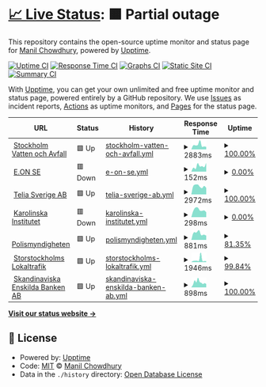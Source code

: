 # [📈 Live Status](https://keywordnew.github.io/stockholm-watchtower): <!--live status--> **🟧 Partial outage**

This repository contains the open-source uptime monitor and status page for [Manil Chowdhury](https://manil.xyz), powered by [Upptime](https://github.com/upptime/upptime).

[![Uptime CI](https://github.com/keywordnew/stockholm-watchtower/workflows/Uptime%20CI/badge.svg)](https://github.com/keywordnew/stockholm-watchtower/actions?query=workflow%3A%22Uptime+CI%22)
[![Response Time CI](https://github.com/keywordnew/stockholm-watchtower/workflows/Response%20Time%20CI/badge.svg)](https://github.com/keywordnew/stockholm-watchtower/actions?query=workflow%3A%22Response+Time+CI%22)
[![Graphs CI](https://github.com/keywordnew/stockholm-watchtower/workflows/Graphs%20CI/badge.svg)](https://github.com/keywordnew/stockholm-watchtower/actions?query=workflow%3A%22Graphs+CI%22)
[![Static Site CI](https://github.com/keywordnew/stockholm-watchtower/workflows/Static%20Site%20CI/badge.svg)](https://github.com/keywordnew/stockholm-watchtower/actions?query=workflow%3A%22Static+Site+CI%22)
[![Summary CI](https://github.com/keywordnew/stockholm-watchtower/workflows/Summary%20CI/badge.svg)](https://github.com/keywordnew/stockholm-watchtower/actions?query=workflow%3A%22Summary+CI%22)

With [Upptime](https://upptime.js.org), you can get your own unlimited and free uptime monitor and status page, powered entirely by a GitHub repository. We use [Issues](https://github.com/keywordnew/stockholm-watchtower/issues) as incident reports, [Actions](https://github.com/keywordnew/stockholm-watchtower/actions) as uptime monitors, and [Pages](https://keywordnew.github.io/stockholm-watchtower) for the status page.

<!--start: status pages-->
<!-- This summary is generated by Upptime (https://github.com/upptime/upptime) -->
<!-- Do not edit this manually, your changes will be overwritten -->
<!-- prettier-ignore -->
| URL | Status | History | Response Time | Uptime |
| --- | ------ | ------- | ------------- | ------ |
| <img alt="" src="https://nilspace.xyz/content/images/2023/05/water.png" height="13"> [Stockholm Vatten och Avfall](https://www.stockholmvattenochavfall.se/) | 🟩 Up | [stockholm-vatten-och-avfall.yml](https://github.com/keywordnew/stockholm-watchtower/commits/HEAD/history/stockholm-vatten-och-avfall.yml) | <details><summary><img alt="Response time graph" src="./graphs/stockholm-vatten-och-avfall/response-time-week.png" height="20"> 2883ms</summary><br><a href="https://keywordnew.github.io/stockholm-watchtower/history/stockholm-vatten-och-avfall"><img alt="Response time 2367" src="https://img.shields.io/endpoint?url=https%3A%2F%2Fraw.githubusercontent.com%2Fkeywordnew%2Fstockholm-watchtower%2FHEAD%2Fapi%2Fstockholm-vatten-och-avfall%2Fresponse-time.json"></a><br><a href="https://keywordnew.github.io/stockholm-watchtower/history/stockholm-vatten-och-avfall"><img alt="24-hour response time 2647" src="https://img.shields.io/endpoint?url=https%3A%2F%2Fraw.githubusercontent.com%2Fkeywordnew%2Fstockholm-watchtower%2FHEAD%2Fapi%2Fstockholm-vatten-och-avfall%2Fresponse-time-day.json"></a><br><a href="https://keywordnew.github.io/stockholm-watchtower/history/stockholm-vatten-och-avfall"><img alt="7-day response time 2883" src="https://img.shields.io/endpoint?url=https%3A%2F%2Fraw.githubusercontent.com%2Fkeywordnew%2Fstockholm-watchtower%2FHEAD%2Fapi%2Fstockholm-vatten-och-avfall%2Fresponse-time-week.json"></a><br><a href="https://keywordnew.github.io/stockholm-watchtower/history/stockholm-vatten-och-avfall"><img alt="30-day response time 2467" src="https://img.shields.io/endpoint?url=https%3A%2F%2Fraw.githubusercontent.com%2Fkeywordnew%2Fstockholm-watchtower%2FHEAD%2Fapi%2Fstockholm-vatten-och-avfall%2Fresponse-time-month.json"></a><br><a href="https://keywordnew.github.io/stockholm-watchtower/history/stockholm-vatten-och-avfall"><img alt="1-year response time 2367" src="https://img.shields.io/endpoint?url=https%3A%2F%2Fraw.githubusercontent.com%2Fkeywordnew%2Fstockholm-watchtower%2FHEAD%2Fapi%2Fstockholm-vatten-och-avfall%2Fresponse-time-year.json"></a></details> | <details><summary><a href="https://keywordnew.github.io/stockholm-watchtower/history/stockholm-vatten-och-avfall">100.00%</a></summary><a href="https://keywordnew.github.io/stockholm-watchtower/history/stockholm-vatten-och-avfall"><img alt="All-time uptime 99.99%" src="https://img.shields.io/endpoint?url=https%3A%2F%2Fraw.githubusercontent.com%2Fkeywordnew%2Fstockholm-watchtower%2FHEAD%2Fapi%2Fstockholm-vatten-och-avfall%2Fuptime.json"></a><br><a href="https://keywordnew.github.io/stockholm-watchtower/history/stockholm-vatten-och-avfall"><img alt="24-hour uptime 100.00%" src="https://img.shields.io/endpoint?url=https%3A%2F%2Fraw.githubusercontent.com%2Fkeywordnew%2Fstockholm-watchtower%2FHEAD%2Fapi%2Fstockholm-vatten-och-avfall%2Fuptime-day.json"></a><br><a href="https://keywordnew.github.io/stockholm-watchtower/history/stockholm-vatten-och-avfall"><img alt="7-day uptime 100.00%" src="https://img.shields.io/endpoint?url=https%3A%2F%2Fraw.githubusercontent.com%2Fkeywordnew%2Fstockholm-watchtower%2FHEAD%2Fapi%2Fstockholm-vatten-och-avfall%2Fuptime-week.json"></a><br><a href="https://keywordnew.github.io/stockholm-watchtower/history/stockholm-vatten-och-avfall"><img alt="30-day uptime 100.00%" src="https://img.shields.io/endpoint?url=https%3A%2F%2Fraw.githubusercontent.com%2Fkeywordnew%2Fstockholm-watchtower%2FHEAD%2Fapi%2Fstockholm-vatten-och-avfall%2Fuptime-month.json"></a><br><a href="https://keywordnew.github.io/stockholm-watchtower/history/stockholm-vatten-och-avfall"><img alt="1-year uptime 99.99%" src="https://img.shields.io/endpoint?url=https%3A%2F%2Fraw.githubusercontent.com%2Fkeywordnew%2Fstockholm-watchtower%2FHEAD%2Fapi%2Fstockholm-vatten-och-avfall%2Fuptime-year.json"></a></details>
| <img alt="" src="https://nilspace.xyz/content/images/2023/05/power-1.png" height="13"> [E.ON SE](https://www.eon.se/) | 🟥 Down | [e-on-se.yml](https://github.com/keywordnew/stockholm-watchtower/commits/HEAD/history/e-on-se.yml) | <details><summary><img alt="Response time graph" src="./graphs/e-on-se/response-time-week.png" height="20"> 152ms</summary><br><a href="https://keywordnew.github.io/stockholm-watchtower/history/e-on-se"><img alt="Response time 149" src="https://img.shields.io/endpoint?url=https%3A%2F%2Fraw.githubusercontent.com%2Fkeywordnew%2Fstockholm-watchtower%2FHEAD%2Fapi%2Fe-on-se%2Fresponse-time.json"></a><br><a href="https://keywordnew.github.io/stockholm-watchtower/history/e-on-se"><img alt="24-hour response time 207" src="https://img.shields.io/endpoint?url=https%3A%2F%2Fraw.githubusercontent.com%2Fkeywordnew%2Fstockholm-watchtower%2FHEAD%2Fapi%2Fe-on-se%2Fresponse-time-day.json"></a><br><a href="https://keywordnew.github.io/stockholm-watchtower/history/e-on-se"><img alt="7-day response time 152" src="https://img.shields.io/endpoint?url=https%3A%2F%2Fraw.githubusercontent.com%2Fkeywordnew%2Fstockholm-watchtower%2FHEAD%2Fapi%2Fe-on-se%2Fresponse-time-week.json"></a><br><a href="https://keywordnew.github.io/stockholm-watchtower/history/e-on-se"><img alt="30-day response time 149" src="https://img.shields.io/endpoint?url=https%3A%2F%2Fraw.githubusercontent.com%2Fkeywordnew%2Fstockholm-watchtower%2FHEAD%2Fapi%2Fe-on-se%2Fresponse-time-month.json"></a><br><a href="https://keywordnew.github.io/stockholm-watchtower/history/e-on-se"><img alt="1-year response time 149" src="https://img.shields.io/endpoint?url=https%3A%2F%2Fraw.githubusercontent.com%2Fkeywordnew%2Fstockholm-watchtower%2FHEAD%2Fapi%2Fe-on-se%2Fresponse-time-year.json"></a></details> | <details><summary><a href="https://keywordnew.github.io/stockholm-watchtower/history/e-on-se">0.00%</a></summary><a href="https://keywordnew.github.io/stockholm-watchtower/history/e-on-se"><img alt="All-time uptime 0.00%" src="https://img.shields.io/endpoint?url=https%3A%2F%2Fraw.githubusercontent.com%2Fkeywordnew%2Fstockholm-watchtower%2FHEAD%2Fapi%2Fe-on-se%2Fuptime.json"></a><br><a href="https://keywordnew.github.io/stockholm-watchtower/history/e-on-se"><img alt="24-hour uptime 0.00%" src="https://img.shields.io/endpoint?url=https%3A%2F%2Fraw.githubusercontent.com%2Fkeywordnew%2Fstockholm-watchtower%2FHEAD%2Fapi%2Fe-on-se%2Fuptime-day.json"></a><br><a href="https://keywordnew.github.io/stockholm-watchtower/history/e-on-se"><img alt="7-day uptime 0.00%" src="https://img.shields.io/endpoint?url=https%3A%2F%2Fraw.githubusercontent.com%2Fkeywordnew%2Fstockholm-watchtower%2FHEAD%2Fapi%2Fe-on-se%2Fuptime-week.json"></a><br><a href="https://keywordnew.github.io/stockholm-watchtower/history/e-on-se"><img alt="30-day uptime 0.00%" src="https://img.shields.io/endpoint?url=https%3A%2F%2Fraw.githubusercontent.com%2Fkeywordnew%2Fstockholm-watchtower%2FHEAD%2Fapi%2Fe-on-se%2Fuptime-month.json"></a><br><a href="https://keywordnew.github.io/stockholm-watchtower/history/e-on-se"><img alt="1-year uptime 0.00%" src="https://img.shields.io/endpoint?url=https%3A%2F%2Fraw.githubusercontent.com%2Fkeywordnew%2Fstockholm-watchtower%2FHEAD%2Fapi%2Fe-on-se%2Fuptime-year.json"></a></details>
| <img alt="" src="https://nilspace.xyz/content/images/2023/05/communication.png" height="13"> [Telia Sverige AB](https://www.telia.se/privat/mitt-telia) | 🟩 Up | [telia-sverige-ab.yml](https://github.com/keywordnew/stockholm-watchtower/commits/HEAD/history/telia-sverige-ab.yml) | <details><summary><img alt="Response time graph" src="./graphs/telia-sverige-ab/response-time-week.png" height="20"> 2972ms</summary><br><a href="https://keywordnew.github.io/stockholm-watchtower/history/telia-sverige-ab"><img alt="Response time 2965" src="https://img.shields.io/endpoint?url=https%3A%2F%2Fraw.githubusercontent.com%2Fkeywordnew%2Fstockholm-watchtower%2FHEAD%2Fapi%2Ftelia-sverige-ab%2Fresponse-time.json"></a><br><a href="https://keywordnew.github.io/stockholm-watchtower/history/telia-sverige-ab"><img alt="24-hour response time 3883" src="https://img.shields.io/endpoint?url=https%3A%2F%2Fraw.githubusercontent.com%2Fkeywordnew%2Fstockholm-watchtower%2FHEAD%2Fapi%2Ftelia-sverige-ab%2Fresponse-time-day.json"></a><br><a href="https://keywordnew.github.io/stockholm-watchtower/history/telia-sverige-ab"><img alt="7-day response time 2972" src="https://img.shields.io/endpoint?url=https%3A%2F%2Fraw.githubusercontent.com%2Fkeywordnew%2Fstockholm-watchtower%2FHEAD%2Fapi%2Ftelia-sverige-ab%2Fresponse-time-week.json"></a><br><a href="https://keywordnew.github.io/stockholm-watchtower/history/telia-sverige-ab"><img alt="30-day response time 3044" src="https://img.shields.io/endpoint?url=https%3A%2F%2Fraw.githubusercontent.com%2Fkeywordnew%2Fstockholm-watchtower%2FHEAD%2Fapi%2Ftelia-sverige-ab%2Fresponse-time-month.json"></a><br><a href="https://keywordnew.github.io/stockholm-watchtower/history/telia-sverige-ab"><img alt="1-year response time 2965" src="https://img.shields.io/endpoint?url=https%3A%2F%2Fraw.githubusercontent.com%2Fkeywordnew%2Fstockholm-watchtower%2FHEAD%2Fapi%2Ftelia-sverige-ab%2Fresponse-time-year.json"></a></details> | <details><summary><a href="https://keywordnew.github.io/stockholm-watchtower/history/telia-sverige-ab">100.00%</a></summary><a href="https://keywordnew.github.io/stockholm-watchtower/history/telia-sverige-ab"><img alt="All-time uptime 99.82%" src="https://img.shields.io/endpoint?url=https%3A%2F%2Fraw.githubusercontent.com%2Fkeywordnew%2Fstockholm-watchtower%2FHEAD%2Fapi%2Ftelia-sverige-ab%2Fuptime.json"></a><br><a href="https://keywordnew.github.io/stockholm-watchtower/history/telia-sverige-ab"><img alt="24-hour uptime 100.00%" src="https://img.shields.io/endpoint?url=https%3A%2F%2Fraw.githubusercontent.com%2Fkeywordnew%2Fstockholm-watchtower%2FHEAD%2Fapi%2Ftelia-sverige-ab%2Fuptime-day.json"></a><br><a href="https://keywordnew.github.io/stockholm-watchtower/history/telia-sverige-ab"><img alt="7-day uptime 100.00%" src="https://img.shields.io/endpoint?url=https%3A%2F%2Fraw.githubusercontent.com%2Fkeywordnew%2Fstockholm-watchtower%2FHEAD%2Fapi%2Ftelia-sverige-ab%2Fuptime-week.json"></a><br><a href="https://keywordnew.github.io/stockholm-watchtower/history/telia-sverige-ab"><img alt="30-day uptime 99.96%" src="https://img.shields.io/endpoint?url=https%3A%2F%2Fraw.githubusercontent.com%2Fkeywordnew%2Fstockholm-watchtower%2FHEAD%2Fapi%2Ftelia-sverige-ab%2Fuptime-month.json"></a><br><a href="https://keywordnew.github.io/stockholm-watchtower/history/telia-sverige-ab"><img alt="1-year uptime 99.82%" src="https://img.shields.io/endpoint?url=https%3A%2F%2Fraw.githubusercontent.com%2Fkeywordnew%2Fstockholm-watchtower%2FHEAD%2Fapi%2Ftelia-sverige-ab%2Fuptime-year.json"></a></details>
| <img alt="" src="https://nilspace.xyz/content/images/2023/05/hospital.png" height="13"> [Karolinska Institutet](https://www.karolinska.se/) | 🟥 Down | [karolinska-institutet.yml](https://github.com/keywordnew/stockholm-watchtower/commits/HEAD/history/karolinska-institutet.yml) | <details><summary><img alt="Response time graph" src="./graphs/karolinska-institutet/response-time-week.png" height="20"> 298ms</summary><br><a href="https://keywordnew.github.io/stockholm-watchtower/history/karolinska-institutet"><img alt="Response time 413" src="https://img.shields.io/endpoint?url=https%3A%2F%2Fraw.githubusercontent.com%2Fkeywordnew%2Fstockholm-watchtower%2FHEAD%2Fapi%2Fkarolinska-institutet%2Fresponse-time.json"></a><br><a href="https://keywordnew.github.io/stockholm-watchtower/history/karolinska-institutet"><img alt="24-hour response time 346" src="https://img.shields.io/endpoint?url=https%3A%2F%2Fraw.githubusercontent.com%2Fkeywordnew%2Fstockholm-watchtower%2FHEAD%2Fapi%2Fkarolinska-institutet%2Fresponse-time-day.json"></a><br><a href="https://keywordnew.github.io/stockholm-watchtower/history/karolinska-institutet"><img alt="7-day response time 298" src="https://img.shields.io/endpoint?url=https%3A%2F%2Fraw.githubusercontent.com%2Fkeywordnew%2Fstockholm-watchtower%2FHEAD%2Fapi%2Fkarolinska-institutet%2Fresponse-time-week.json"></a><br><a href="https://keywordnew.github.io/stockholm-watchtower/history/karolinska-institutet"><img alt="30-day response time 285" src="https://img.shields.io/endpoint?url=https%3A%2F%2Fraw.githubusercontent.com%2Fkeywordnew%2Fstockholm-watchtower%2FHEAD%2Fapi%2Fkarolinska-institutet%2Fresponse-time-month.json"></a><br><a href="https://keywordnew.github.io/stockholm-watchtower/history/karolinska-institutet"><img alt="1-year response time 413" src="https://img.shields.io/endpoint?url=https%3A%2F%2Fraw.githubusercontent.com%2Fkeywordnew%2Fstockholm-watchtower%2FHEAD%2Fapi%2Fkarolinska-institutet%2Fresponse-time-year.json"></a></details> | <details><summary><a href="https://keywordnew.github.io/stockholm-watchtower/history/karolinska-institutet">0.00%</a></summary><a href="https://keywordnew.github.io/stockholm-watchtower/history/karolinska-institutet"><img alt="All-time uptime 48.60%" src="https://img.shields.io/endpoint?url=https%3A%2F%2Fraw.githubusercontent.com%2Fkeywordnew%2Fstockholm-watchtower%2FHEAD%2Fapi%2Fkarolinska-institutet%2Fuptime.json"></a><br><a href="https://keywordnew.github.io/stockholm-watchtower/history/karolinska-institutet"><img alt="24-hour uptime 0.00%" src="https://img.shields.io/endpoint?url=https%3A%2F%2Fraw.githubusercontent.com%2Fkeywordnew%2Fstockholm-watchtower%2FHEAD%2Fapi%2Fkarolinska-institutet%2Fuptime-day.json"></a><br><a href="https://keywordnew.github.io/stockholm-watchtower/history/karolinska-institutet"><img alt="7-day uptime 0.00%" src="https://img.shields.io/endpoint?url=https%3A%2F%2Fraw.githubusercontent.com%2Fkeywordnew%2Fstockholm-watchtower%2FHEAD%2Fapi%2Fkarolinska-institutet%2Fuptime-week.json"></a><br><a href="https://keywordnew.github.io/stockholm-watchtower/history/karolinska-institutet"><img alt="30-day uptime 0.00%" src="https://img.shields.io/endpoint?url=https%3A%2F%2Fraw.githubusercontent.com%2Fkeywordnew%2Fstockholm-watchtower%2FHEAD%2Fapi%2Fkarolinska-institutet%2Fuptime-month.json"></a><br><a href="https://keywordnew.github.io/stockholm-watchtower/history/karolinska-institutet"><img alt="1-year uptime 48.60%" src="https://img.shields.io/endpoint?url=https%3A%2F%2Fraw.githubusercontent.com%2Fkeywordnew%2Fstockholm-watchtower%2FHEAD%2Fapi%2Fkarolinska-institutet%2Fuptime-year.json"></a></details>
| <img alt="" src="https://nilspace.xyz/content/images/2023/05/emergency.png" height="13"> [Polismyndigheten](https://polisen.se/utsatt-for-brott/polisanmalan/) | 🟩 Up | [polismyndigheten.yml](https://github.com/keywordnew/stockholm-watchtower/commits/HEAD/history/polismyndigheten.yml) | <details><summary><img alt="Response time graph" src="./graphs/polismyndigheten/response-time-week.png" height="20"> 881ms</summary><br><a href="https://keywordnew.github.io/stockholm-watchtower/history/polismyndigheten"><img alt="Response time 858" src="https://img.shields.io/endpoint?url=https%3A%2F%2Fraw.githubusercontent.com%2Fkeywordnew%2Fstockholm-watchtower%2FHEAD%2Fapi%2Fpolismyndigheten%2Fresponse-time.json"></a><br><a href="https://keywordnew.github.io/stockholm-watchtower/history/polismyndigheten"><img alt="24-hour response time 762" src="https://img.shields.io/endpoint?url=https%3A%2F%2Fraw.githubusercontent.com%2Fkeywordnew%2Fstockholm-watchtower%2FHEAD%2Fapi%2Fpolismyndigheten%2Fresponse-time-day.json"></a><br><a href="https://keywordnew.github.io/stockholm-watchtower/history/polismyndigheten"><img alt="7-day response time 881" src="https://img.shields.io/endpoint?url=https%3A%2F%2Fraw.githubusercontent.com%2Fkeywordnew%2Fstockholm-watchtower%2FHEAD%2Fapi%2Fpolismyndigheten%2Fresponse-time-week.json"></a><br><a href="https://keywordnew.github.io/stockholm-watchtower/history/polismyndigheten"><img alt="30-day response time 885" src="https://img.shields.io/endpoint?url=https%3A%2F%2Fraw.githubusercontent.com%2Fkeywordnew%2Fstockholm-watchtower%2FHEAD%2Fapi%2Fpolismyndigheten%2Fresponse-time-month.json"></a><br><a href="https://keywordnew.github.io/stockholm-watchtower/history/polismyndigheten"><img alt="1-year response time 858" src="https://img.shields.io/endpoint?url=https%3A%2F%2Fraw.githubusercontent.com%2Fkeywordnew%2Fstockholm-watchtower%2FHEAD%2Fapi%2Fpolismyndigheten%2Fresponse-time-year.json"></a></details> | <details><summary><a href="https://keywordnew.github.io/stockholm-watchtower/history/polismyndigheten">81.35%</a></summary><a href="https://keywordnew.github.io/stockholm-watchtower/history/polismyndigheten"><img alt="All-time uptime 95.61%" src="https://img.shields.io/endpoint?url=https%3A%2F%2Fraw.githubusercontent.com%2Fkeywordnew%2Fstockholm-watchtower%2FHEAD%2Fapi%2Fpolismyndigheten%2Fuptime.json"></a><br><a href="https://keywordnew.github.io/stockholm-watchtower/history/polismyndigheten"><img alt="24-hour uptime 100.00%" src="https://img.shields.io/endpoint?url=https%3A%2F%2Fraw.githubusercontent.com%2Fkeywordnew%2Fstockholm-watchtower%2FHEAD%2Fapi%2Fpolismyndigheten%2Fuptime-day.json"></a><br><a href="https://keywordnew.github.io/stockholm-watchtower/history/polismyndigheten"><img alt="7-day uptime 81.35%" src="https://img.shields.io/endpoint?url=https%3A%2F%2Fraw.githubusercontent.com%2Fkeywordnew%2Fstockholm-watchtower%2FHEAD%2Fapi%2Fpolismyndigheten%2Fuptime-week.json"></a><br><a href="https://keywordnew.github.io/stockholm-watchtower/history/polismyndigheten"><img alt="30-day uptime 77.70%" src="https://img.shields.io/endpoint?url=https%3A%2F%2Fraw.githubusercontent.com%2Fkeywordnew%2Fstockholm-watchtower%2FHEAD%2Fapi%2Fpolismyndigheten%2Fuptime-month.json"></a><br><a href="https://keywordnew.github.io/stockholm-watchtower/history/polismyndigheten"><img alt="1-year uptime 95.61%" src="https://img.shields.io/endpoint?url=https%3A%2F%2Fraw.githubusercontent.com%2Fkeywordnew%2Fstockholm-watchtower%2FHEAD%2Fapi%2Fpolismyndigheten%2Fuptime-year.json"></a></details>
| <img alt="" src="https://nilspace.xyz/content/images/2023/05/transportation-1.png" height="13"> [Storstockholms Lokaltrafik](https://sl.se/privat/min-profil) | 🟩 Up | [storstockholms-lokaltrafik.yml](https://github.com/keywordnew/stockholm-watchtower/commits/HEAD/history/storstockholms-lokaltrafik.yml) | <details><summary><img alt="Response time graph" src="./graphs/storstockholms-lokaltrafik/response-time-week.png" height="20"> 1946ms</summary><br><a href="https://keywordnew.github.io/stockholm-watchtower/history/storstockholms-lokaltrafik"><img alt="Response time 1547" src="https://img.shields.io/endpoint?url=https%3A%2F%2Fraw.githubusercontent.com%2Fkeywordnew%2Fstockholm-watchtower%2FHEAD%2Fapi%2Fstorstockholms-lokaltrafik%2Fresponse-time.json"></a><br><a href="https://keywordnew.github.io/stockholm-watchtower/history/storstockholms-lokaltrafik"><img alt="24-hour response time 1054" src="https://img.shields.io/endpoint?url=https%3A%2F%2Fraw.githubusercontent.com%2Fkeywordnew%2Fstockholm-watchtower%2FHEAD%2Fapi%2Fstorstockholms-lokaltrafik%2Fresponse-time-day.json"></a><br><a href="https://keywordnew.github.io/stockholm-watchtower/history/storstockholms-lokaltrafik"><img alt="7-day response time 1946" src="https://img.shields.io/endpoint?url=https%3A%2F%2Fraw.githubusercontent.com%2Fkeywordnew%2Fstockholm-watchtower%2FHEAD%2Fapi%2Fstorstockholms-lokaltrafik%2Fresponse-time-week.json"></a><br><a href="https://keywordnew.github.io/stockholm-watchtower/history/storstockholms-lokaltrafik"><img alt="30-day response time 1377" src="https://img.shields.io/endpoint?url=https%3A%2F%2Fraw.githubusercontent.com%2Fkeywordnew%2Fstockholm-watchtower%2FHEAD%2Fapi%2Fstorstockholms-lokaltrafik%2Fresponse-time-month.json"></a><br><a href="https://keywordnew.github.io/stockholm-watchtower/history/storstockholms-lokaltrafik"><img alt="1-year response time 1547" src="https://img.shields.io/endpoint?url=https%3A%2F%2Fraw.githubusercontent.com%2Fkeywordnew%2Fstockholm-watchtower%2FHEAD%2Fapi%2Fstorstockholms-lokaltrafik%2Fresponse-time-year.json"></a></details> | <details><summary><a href="https://keywordnew.github.io/stockholm-watchtower/history/storstockholms-lokaltrafik">99.84%</a></summary><a href="https://keywordnew.github.io/stockholm-watchtower/history/storstockholms-lokaltrafik"><img alt="All-time uptime 98.12%" src="https://img.shields.io/endpoint?url=https%3A%2F%2Fraw.githubusercontent.com%2Fkeywordnew%2Fstockholm-watchtower%2FHEAD%2Fapi%2Fstorstockholms-lokaltrafik%2Fuptime.json"></a><br><a href="https://keywordnew.github.io/stockholm-watchtower/history/storstockholms-lokaltrafik"><img alt="24-hour uptime 100.00%" src="https://img.shields.io/endpoint?url=https%3A%2F%2Fraw.githubusercontent.com%2Fkeywordnew%2Fstockholm-watchtower%2FHEAD%2Fapi%2Fstorstockholms-lokaltrafik%2Fuptime-day.json"></a><br><a href="https://keywordnew.github.io/stockholm-watchtower/history/storstockholms-lokaltrafik"><img alt="7-day uptime 99.84%" src="https://img.shields.io/endpoint?url=https%3A%2F%2Fraw.githubusercontent.com%2Fkeywordnew%2Fstockholm-watchtower%2FHEAD%2Fapi%2Fstorstockholms-lokaltrafik%2Fuptime-week.json"></a><br><a href="https://keywordnew.github.io/stockholm-watchtower/history/storstockholms-lokaltrafik"><img alt="30-day uptime 99.96%" src="https://img.shields.io/endpoint?url=https%3A%2F%2Fraw.githubusercontent.com%2Fkeywordnew%2Fstockholm-watchtower%2FHEAD%2Fapi%2Fstorstockholms-lokaltrafik%2Fuptime-month.json"></a><br><a href="https://keywordnew.github.io/stockholm-watchtower/history/storstockholms-lokaltrafik"><img alt="1-year uptime 98.12%" src="https://img.shields.io/endpoint?url=https%3A%2F%2Fraw.githubusercontent.com%2Fkeywordnew%2Fstockholm-watchtower%2FHEAD%2Fapi%2Fstorstockholms-lokaltrafik%2Fuptime-year.json"></a></details>
| <img alt="" src="https://nilspace.xyz/content/images/2023/05/payment.png" height="13"> [Skandinaviska Enskilda Banken AB](https://seb.se/) | 🟩 Up | [skandinaviska-enskilda-banken-ab.yml](https://github.com/keywordnew/stockholm-watchtower/commits/HEAD/history/skandinaviska-enskilda-banken-ab.yml) | <details><summary><img alt="Response time graph" src="./graphs/skandinaviska-enskilda-banken-ab/response-time-week.png" height="20"> 898ms</summary><br><a href="https://keywordnew.github.io/stockholm-watchtower/history/skandinaviska-enskilda-banken-ab"><img alt="Response time 831" src="https://img.shields.io/endpoint?url=https%3A%2F%2Fraw.githubusercontent.com%2Fkeywordnew%2Fstockholm-watchtower%2FHEAD%2Fapi%2Fskandinaviska-enskilda-banken-ab%2Fresponse-time.json"></a><br><a href="https://keywordnew.github.io/stockholm-watchtower/history/skandinaviska-enskilda-banken-ab"><img alt="24-hour response time 835" src="https://img.shields.io/endpoint?url=https%3A%2F%2Fraw.githubusercontent.com%2Fkeywordnew%2Fstockholm-watchtower%2FHEAD%2Fapi%2Fskandinaviska-enskilda-banken-ab%2Fresponse-time-day.json"></a><br><a href="https://keywordnew.github.io/stockholm-watchtower/history/skandinaviska-enskilda-banken-ab"><img alt="7-day response time 898" src="https://img.shields.io/endpoint?url=https%3A%2F%2Fraw.githubusercontent.com%2Fkeywordnew%2Fstockholm-watchtower%2FHEAD%2Fapi%2Fskandinaviska-enskilda-banken-ab%2Fresponse-time-week.json"></a><br><a href="https://keywordnew.github.io/stockholm-watchtower/history/skandinaviska-enskilda-banken-ab"><img alt="30-day response time 915" src="https://img.shields.io/endpoint?url=https%3A%2F%2Fraw.githubusercontent.com%2Fkeywordnew%2Fstockholm-watchtower%2FHEAD%2Fapi%2Fskandinaviska-enskilda-banken-ab%2Fresponse-time-month.json"></a><br><a href="https://keywordnew.github.io/stockholm-watchtower/history/skandinaviska-enskilda-banken-ab"><img alt="1-year response time 831" src="https://img.shields.io/endpoint?url=https%3A%2F%2Fraw.githubusercontent.com%2Fkeywordnew%2Fstockholm-watchtower%2FHEAD%2Fapi%2Fskandinaviska-enskilda-banken-ab%2Fresponse-time-year.json"></a></details> | <details><summary><a href="https://keywordnew.github.io/stockholm-watchtower/history/skandinaviska-enskilda-banken-ab">100.00%</a></summary><a href="https://keywordnew.github.io/stockholm-watchtower/history/skandinaviska-enskilda-banken-ab"><img alt="All-time uptime 98.61%" src="https://img.shields.io/endpoint?url=https%3A%2F%2Fraw.githubusercontent.com%2Fkeywordnew%2Fstockholm-watchtower%2FHEAD%2Fapi%2Fskandinaviska-enskilda-banken-ab%2Fuptime.json"></a><br><a href="https://keywordnew.github.io/stockholm-watchtower/history/skandinaviska-enskilda-banken-ab"><img alt="24-hour uptime 100.00%" src="https://img.shields.io/endpoint?url=https%3A%2F%2Fraw.githubusercontent.com%2Fkeywordnew%2Fstockholm-watchtower%2FHEAD%2Fapi%2Fskandinaviska-enskilda-banken-ab%2Fuptime-day.json"></a><br><a href="https://keywordnew.github.io/stockholm-watchtower/history/skandinaviska-enskilda-banken-ab"><img alt="7-day uptime 100.00%" src="https://img.shields.io/endpoint?url=https%3A%2F%2Fraw.githubusercontent.com%2Fkeywordnew%2Fstockholm-watchtower%2FHEAD%2Fapi%2Fskandinaviska-enskilda-banken-ab%2Fuptime-week.json"></a><br><a href="https://keywordnew.github.io/stockholm-watchtower/history/skandinaviska-enskilda-banken-ab"><img alt="30-day uptime 93.16%" src="https://img.shields.io/endpoint?url=https%3A%2F%2Fraw.githubusercontent.com%2Fkeywordnew%2Fstockholm-watchtower%2FHEAD%2Fapi%2Fskandinaviska-enskilda-banken-ab%2Fuptime-month.json"></a><br><a href="https://keywordnew.github.io/stockholm-watchtower/history/skandinaviska-enskilda-banken-ab"><img alt="1-year uptime 98.61%" src="https://img.shields.io/endpoint?url=https%3A%2F%2Fraw.githubusercontent.com%2Fkeywordnew%2Fstockholm-watchtower%2FHEAD%2Fapi%2Fskandinaviska-enskilda-banken-ab%2Fuptime-year.json"></a></details>

<!--end: status pages-->

[**Visit our status website →**](https://keywordnew.github.io/stockholm-watchtower)

## 📄 License

- Powered by: [Upptime](https://github.com/upptime/upptime)
- Code: [MIT](./LICENSE) © [Manil Chowdhury](https://manil.xyz)
- Data in the `./history` directory: [Open Database License](https://opendatacommons.org/licenses/odbl/1-0/)
